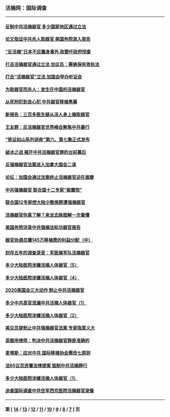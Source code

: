 ### 活摘网：国际调查
---
#### [反制中共活摘器官 多少国家地区通过立法](../../pages/nf5947/n14009863.md?06180430) 
#### [论文指证中共杀人取器官 美国务院录入报告](../../pages/nf5947/n13999890.md?06180430) 
#### [“反活摘”日本不应置身事外 政要吁政府彻查](../../pages/nf5947/n13971188.md?06180430) 
#### [打击活摘器官通过立法 加议员：需确保有效执法](../../pages/nf5947/n13886356.md?06180430) 
#### [打击“活摘器官”立法 加国会举办听证会](../../pages/nf5947/n13869362.md?06180430) 
#### [为取器官而杀人：发生在中国的活摘器官](../../pages/nf5947/n13794731.md?06180430) 
#### [从死刑犯到良心犯 中共器官移植黑幕](../../pages/nf5947/n13764669.md?06180430) 
#### [新报告：三百多医生疑从活人身上摘取器官](../../pages/nf5947/n13703044.md?06180430) 
#### [王友群：反活摘器官世界峰会聚焦中共暴行](../../pages/nf5947/n13250738.md?06180430) 
#### [“铁证如山系列讲座”第六、第七集正式发布](../../pages/nf5947/n13106287.md?06180430) 
#### [破冰之战 揭开中共活摘器官罪的台前幕后](../../pages/nf5947/n13082457.md?06180430) 
#### [反强摘器官法案进入加拿大国会二读](../../pages/nf5947/n13033450.md?06180430) 
#### [论坛：加国会通过法案终止活摘器官迫在眉睫](../../pages/nf5947/n13029839.md?06180430) 
#### [中共强摘器官 联合国十二专家“极震惊”](../../pages/nf5947/n13024313.md?06180430) 
#### [联合国12专家控大陆少数族群遭强摘器官](../../pages/nf5947/n13023877.md?06180430) 
#### [活摘器官你真了解？来龙去脉图解一次看懂](../../pages/nf5947/n13013820.md?06180430) 
#### [美国务院详录中共强摘法轮功器官报告](../../pages/nf5947/n12944519.md?06180430) 
#### [器官协调员曝145万移植费的利益分配（中）](../../pages/nf5947/n12894547.md?06180430) 
#### [封存五年的调查录音：军医揭军队活摘器官](../../pages/nf5947/n12798692.md?06180430) 
#### [多少大陆医院涉嫌活摘人体器官（5）](../../pages/nf5947/n12768383.md?06180430) 
#### [多少大陆医院涉嫌活摘人体器官（4）](../../pages/nf5947/n12664434.md?06180430) 
#### [2020美国会三大动作 制止中共活摘器官](../../pages/nf5947/n12682004.md?06180430) 
#### [多少中共高官泄漏中共活摘人体器官（1）](../../pages/nf5947/n12671234.md?06180430) 
#### [多少大陆医院涉嫌活摘人体器官（2）](../../pages/nf5947/n12655589.md?06180430) 
#### [美议员提制止中共强摘器官法案 专家指意义大](../../pages/nf5947/n12630561.md?06180430) 
#### [英御用律师：判决中共活摘器官罪是准确的](../../pages/nf5947/n12580740.md?06180430) 
#### [麦塔斯：应对中共 国际移植协会需改七原则](../../pages/nf5947/n12514711.md?06180430) 
#### [法65议员连署法律提案 抵制中共活摘罪行](../../pages/nf5947/n12437047.md?06180430) 
#### [多少大陆医院涉嫌活摘人体器官（1）](../../pages/nf5947/n12414284.md?06180430) 
#### [追查国际调查中共空军西京医院活摘器官录像](../../pages/nf5947/n12348837.md?06180430) 

---
#### 第 [ [14](./14.md?06180430) / [13](./13.md?06180430) / [12](./12.md?06180430) / [11](./11.md?06180430) / [10](./10.md?06180430) / [9](./9.md?06180430) / [8](./8.md?06180430) / [7](./7.md?06180430) ] 页
